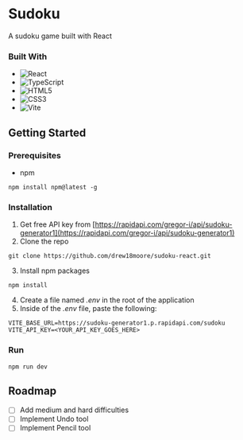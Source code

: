 # Sudoku
A sudoku game built with React

### Built With

* ![React](https://img.shields.io/badge/react-%2320232a.svg?style=for-the-badge&logo=react&logoColor=%2361DAFB)
* ![TypeScript](https://img.shields.io/badge/typescript-%23007ACC.svg?style=for-the-badge&logo=typescript&logoColor=white)
* ![HTML5](https://img.shields.io/badge/html5-%23E34F26.svg?style=for-the-badge&logo=html5&logoColor=white)
*	![CSS3](https://img.shields.io/badge/css3-%231572B6.svg?style=for-the-badge&logo=css3&logoColor=white)
* ![Vite](https://img.shields.io/badge/vite-%23646CFF.svg?style=for-the-badge&logo=vite&logoColor=white)

## Getting Started
### Prerequisites
* npm
```
npm install npm@latest -g
```

### Installation
1. Get free API key from [https://rapidapi.com/gregor-i/api/sudoku-generator1](https://rapidapi.com/gregor-i/api/sudoku-generator1)
2. Clone the repo
```
git clone https://github.com/drew18moore/sudoku-react.git
```
3. Install npm packages
```
npm install
```
4. Create a file named <i>.env</i> in the root of the application
5. Inside of the <i>.env</i> file, paste the following:
```
VITE_BASE_URL=https://sudoku-generator1.p.rapidapi.com/sudoku
VITE_API_KEY=<YOUR_API_KEY_GOES_HERE>
```

### Run
```
npm run dev
```

## Roadmap
- [ ] Add medium and hard difficulties
- [ ] Implement Undo tool
- [ ] Implement Pencil tool